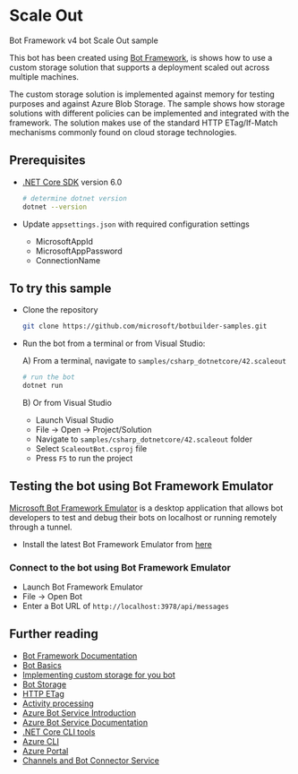 # Scale Out

Bot Framework v4 bot Scale Out sample

This bot has been created using [Bot Framework](https://dev.botframework.com), is shows how to use a custom storage solution that supports a deployment scaled out across multiple machines.

The custom storage solution is implemented against memory for testing purposes and against Azure Blob Storage.  The sample shows how storage solutions with different policies can be implemented and integrated with the framework.  The solution makes use of the standard HTTP ETag/If-Match mechanisms commonly found on cloud storage technologies.

## Prerequisites

- [.NET Core SDK](https://dotnet.microsoft.com/download) version 6.0

  ```bash
  # determine dotnet version
  dotnet --version
  ```

- Update `appsettings.json` with required configuration settings
  - MicrosoftAppId
  - MicrosoftAppPassword
  - ConnectionName

## To try this sample

- Clone the repository

    ```bash
    git clone https://github.com/microsoft/botbuilder-samples.git
    ```

- Run the bot from a terminal or from Visual Studio:

  A) From a terminal, navigate to `samples/csharp_dotnetcore/42.scaleout`

  ```bash
  # run the bot
  dotnet run
  ```

  B) Or from Visual Studio

  - Launch Visual Studio
  - File -> Open -> Project/Solution
  - Navigate to `samples/csharp_dotnetcore/42.scaleout` folder
  - Select `ScaleoutBot.csproj` file
  - Press `F5` to run the project

## Testing the bot using Bot Framework Emulator

[Microsoft Bot Framework Emulator](https://github.com/microsoft/botframework-emulator) is a desktop application that allows bot developers to test and debug their bots on localhost or running remotely through a tunnel.

- Install the latest Bot Framework Emulator from [here](https://github.com/Microsoft/BotFramework-Emulator/releases)

### Connect to the bot using Bot Framework Emulator

- Launch Bot Framework Emulator
- File -> Open Bot
- Enter a Bot URL of `http://localhost:3978/api/messages`

## Further reading

- [Bot Framework Documentation](https://docs.botframework.com)
- [Bot Basics](https://docs.microsoft.com/azure/bot-service/bot-builder-basics?view=azure-bot-service-4.0)
- [Implementing custom storage for you bot](https://docs.microsoft.com/en-us/azure/bot-service/bot-builder-custom-storage?view=azure-bot-service-4.0)
- [Bot Storage](https://docs.microsoft.com/en-us/azure/bot-service/dotnet/bot-builder-dotnet-state?view=azure-bot-service-3.0&viewFallbackFrom=azure-bot-service-4.0)
- [HTTP ETag](https://en.wikipedia.org/wiki/HTTP_ETag)
- [Activity processing](https://docs.microsoft.com/en-us/azure/bot-service/bot-builder-concept-activity-processing?view=azure-bot-service-4.0)
- [Azure Bot Service Introduction](https://docs.microsoft.com/azure/bot-service/bot-service-overview-introduction?view=azure-bot-service-4.0)
- [Azure Bot Service Documentation](https://docs.microsoft.com/azure/bot-service/?view=azure-bot-service-4.0)
- [.NET Core CLI tools](https://docs.microsoft.com/en-us/dotnet/core/tools/?tabs=netcore2x)
- [Azure CLI](https://docs.microsoft.com/cli/azure/?view=azure-cli-latest)
- [Azure Portal](https://portal.azure.com)
- [Channels and Bot Connector Service](https://docs.microsoft.com/en-us/azure/bot-service/bot-concepts?view=azure-bot-service-4.0)

